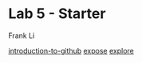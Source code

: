 # Lab 5 - Starter
Frank Li

[introduction-to-github](https://github.com/litianqing2887/introduction-to-github)
[expose](https://github.com/litianqing2887/Lab5_Starter/blob/master/expose.html)
[explore](https://github.com/litianqing2887/Lab5_Starter/blob/master/explore.html)